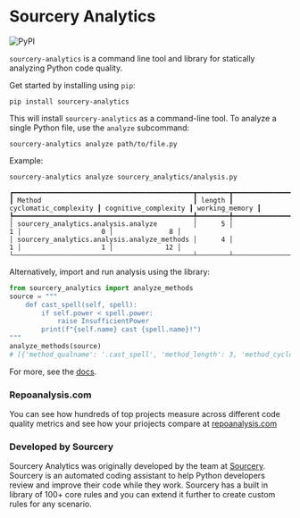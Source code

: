 # Sourcery Analytics

![PyPI](https://img.shields.io/pypi/v/sourcery-analytics)

`sourcery-analytics` is a command line tool and library for statically analyzing Python code quality.

Get started by installing using `pip`:

```commandline
pip install sourcery-analytics
```

This will install `sourcery-analytics` as a command-line tool.
To analyze a single Python file, use the `analyze` subcommand:

```commandline
sourcery-analytics analyze path/to/file.py
```

Example:

```commandline
sourcery-analytics analyze sourcery_analytics/analysis.py
```

```
┏━━━━━━━━━━━━━━━━━━━━━━━━━━━━━━━━━━━━━━━━━━━━━┳━━━━━━━━┳━━━━━━━━━━━━━━━━━━━━━━━┳━━━━━━━━━━━━━━━━━━━━━━┳━━━━━━━━━━━━━━━━┓
┃ Method                                      ┃ length ┃ cyclomatic_complexity ┃ cognitive_complexity ┃ working_memory ┃
┡━━━━━━━━━━━━━━━━━━━━━━━━━━━━━━━━━━━━━━━━━━━━━╇━━━━━━━━╇━━━━━━━━━━━━━━━━━━━━━━━╇━━━━━━━━━━━━━━━━━━━━━━╇━━━━━━━━━━━━━━━━┩
│ sourcery_analytics.analysis.analyze         │      5 │                     1 │                    0 │              8 │
│ sourcery_analytics.analysis.analyze_methods │      4 │                     1 │                    1 │             12 │
└─────────────────────────────────────────────┴────────┴───────────────────────┴──────────────────────┴────────────────┘
```

Alternatively, import and run analysis using the library:

```python
from sourcery_analytics import analyze_methods
source = """
    def cast_spell(self, spell):
        if self.power < spell.power:
            raise InsufficientPower
        print(f"{self.name} cast {spell.name}!")
"""
analyze_methods(source)
# [{'method_qualname': '.cast_spell', 'method_length': 3, 'method_cyclomatic_complexity': 1, 'method_cognitive_complexity': 1, 'method_working_memory': 6}]
```

For more, see the [docs](https://sourcery-analytics.sourcery.ai/).

### Repoanalysis.com
You can see how hundreds of top projects measure across different code quality metrics and see how your priojects compare at [repoanalysis.com](https://repoanalysis.com/)

### Developed by Sourcery
Sourcery Analytics was originally developed by the team at [Sourcery](https://sourcery.ai/?utm_source=sourcery-analytics). Sourcery is an automated coding assistant to help Python developers review and improve their code while they work. Sourcery has a built in library of 100+ core rules and you can extend it further to create custom rules for any scenario.
